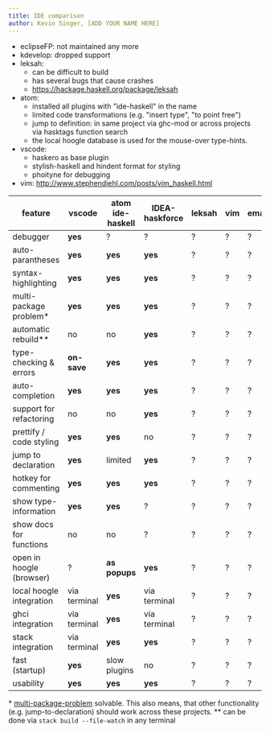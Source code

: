 ```yaml
---
title: IDE comparison
author: Kevin Singer, [ADD YOUR NAME HERE]
---
```


* eclipseFP: not maintained any more
* kdevelop: dropped support
* leksah: 
  * can be difficult to build
  * has several bugs that cause crashes
  * <https://hackage.haskell.org/package/leksah>
* atom: 
  * installed all plugins with "ide-haskell" in the name
  * limited code transformations (e.g. "insert type", "to point free")
  * jump to definition: in same project via ghc-mod or across projects via hasktags function search
  * the local hoogle database is used for the mouse-over type-hints.
* vscode: 
  * haskero as base plugin
  * stylish-haskell and hindent format for styling 
  * phoityne for debugging
* vim: <http://www.stephendiehl.com/posts/vim_haskell.html>


|feature                 |     vscode    |atom ide-haskell|IDEA-haskforce |    leksah     |     vim       |     emacs     |
|------------------------|---------------|----------------|---------------|---------------|---------------|---------------|
|debugger                |    **yes**    |        ?       |       ?       |       ?       |       ?       |       ?       |
|auto-parantheses        |    **yes**    |    **yes**     |    **yes**    |       ?       |       ?       |       ?       |
|syntax-highlighting     |    **yes**    |    **yes**     |    **yes**    |       ?       |       ?       |       ?       |
|multi-package problem\* |    **yes**    |    **yes**     |    **yes**    |       ?       |       ?       |       ?       |
|automatic rebuild\*\*   |      no       |       no       |    **yes**    |       ?       |       ?       |       ?       |
|type-checking & errors  |  **on-save**  |    **yes**     |    **yes**    |       ?       |       ?       |       ?       |
|auto-completion         |    **yes**    |    **yes**     |    **yes**    |       ?       |       ?       |       ?       |
|support for refactoring |      no       |       no       |    **yes**    |       ?       |       ?       |       ?       |
|prettify / code styling |    **yes**    |    **yes**     |       no      |       ?       |       ?       |       ?       |
|jump to declaration     |    **yes**    |    limited     |    **yes**    |       ?       |       ?       |       ?       |
|hotkey for commenting   |    **yes**    |    **yes**     |    **yes**    |       ?       |       ?       |       ?       |
|show type-information   |    **yes**    |    **yes**     |       ?       |       ?       |       ?       |       ?       |
|show docs for functions |      no       |       no       |       ?       |       ?       |       ?       |       ?       |
|open in hoogle (browser)|      ?        | **as popups**  |    **yes**    |       ?       |       ?       |       ?       |
|local hoogle integration| via terminal  |    **yes**     | via terminal  |       ?       |       ?       |       ?       |
|ghci integration        | via terminal  |    **yes**     | via terminal  |       ?       |       ?       |       ?       |
|stack integration       | via terminal  |    **yes**     |    **yes**    |       ?       |       ?       |       ?       |
|fast (startup)          |    **yes**    | slow plugins   |       no      |       ?       |       ?       |       ?       |
|usability               |    **yes**    |    **yes**     |    **yes**    |       ?       |       ?       |       ?       |

\* [multi-package-problem](http://andrewufrank.blogspot.co.at/2017/03/the-haskell-tool-stack-for-multi.html) solvable. This also means, that other functionality (e.g. jump-to-declaration) should work across these projects.
\*\* can be done via `stack build --file-watch` in any terminal